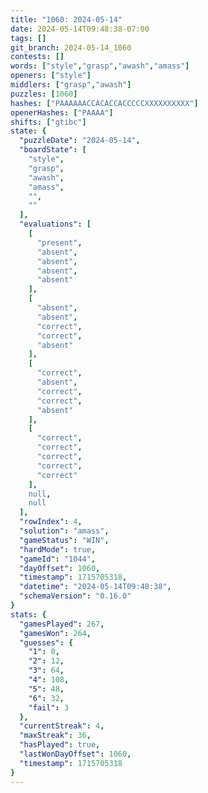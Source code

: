 ```yaml
---
title: "1060: 2024-05-14"
date: 2024-05-14T09:48:38-07:00
tags: []
git_branch: 2024-05-14_1060
contests: []
words: ["style","grasp","awash","amass"]
openers: ["style"]
middlers: ["grasp","awash"]
puzzles: [1060]
hashes: ["PAAAAAACCACACCACCCCCXXXXXXXXXX"]
openerHashes: ["PAAAA"]
shifts: ["gtibc"]
state: {
  "puzzleDate": "2024-05-14",
  "boardState": [
    "style",
    "grasp",
    "awash",
    "amass",
    "",
    ""
  ],
  "evaluations": [
    [
      "present",
      "absent",
      "absent",
      "absent",
      "absent"
    ],
    [
      "absent",
      "absent",
      "correct",
      "correct",
      "absent"
    ],
    [
      "correct",
      "absent",
      "correct",
      "correct",
      "absent"
    ],
    [
      "correct",
      "correct",
      "correct",
      "correct",
      "correct"
    ],
    null,
    null
  ],
  "rowIndex": 4,
  "solution": "amass",
  "gameStatus": "WIN",
  "hardMode": true,
  "gameId": "1044",
  "dayOffset": 1060,
  "timestamp": 1715705318,
  "datetime": "2024-05-14T09:48:38",
  "schemaVersion": "0.16.0"
}
stats: {
  "gamesPlayed": 267,
  "gamesWon": 264,
  "guesses": {
    "1": 0,
    "2": 12,
    "3": 64,
    "4": 108,
    "5": 48,
    "6": 32,
    "fail": 3
  },
  "currentStreak": 4,
  "maxStreak": 36,
  "hasPlayed": true,
  "lastWonDayOffset": 1060,
  "timestamp": 1715705318
}
---
```

<!-- more -->
